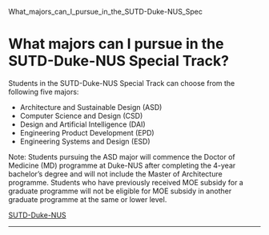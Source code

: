 What_majors_can_I_pursue_in_the_SUTD-Duke-NUS_Spec



What majors can I pursue in the SUTD-Duke-NUS Special Track?
============================================================

Students in the SUTD-Duke-NUS Special Track can choose from the following five majors:

* Architecture and Sustainable Design (ASD)
* Computer Science and Design (CSD)
* Design and Artificial Intelligence (DAI)
* Engineering Product Development (EPD)
* Engineering Systems and Design (ESD)

Note: Students pursuing the ASD major will commence the Doctor of Medicine (MD) programme at Duke-NUS after completing the 4-year bachelor’s degree and will not include the Master of Architecture programme. Students who have previously received MOE subsidy for a graduate programme will not be eligible for MOE subsidy in another graduate programme at the same or lower level.

[SUTD-Duke-NUS](https://www.sutd.edu.sg/tag/sutd-duke-nus/)

---

